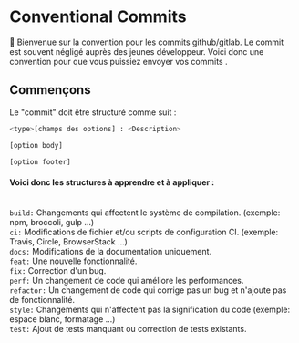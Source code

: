 # Conventional Commits
👋 Bienvenue sur la convention pour les commits github/gitlab.
Le commit est souvent négligé auprès des jeunes développeur. 
Voici donc une convention pour que vous puissiez envoyer vos commits .

## Commençons

Le "commit" doit être structuré comme suit :
```bash
<type>[champs des options] : <Description>

[option body]

[option footer]
```
#### Voici donc les structures à apprendre et à appliquer :<br><br>
`build:` Changements qui affectent le système de compilation. (exemple: npm, broccoli, gulp ...)<br>
`ci:` Modifications de fichier et/ou scripts de configuration CI. (exemple: Travis, Circle, BrowserStack ...)<br>
`docs:` Modifications de la documentation uniquement.<br>
`feat:` Une nouvelle fonctionnalité.<br>
`fix:` Correction d'un bug.<br>
`perf:` Un changement de code qui améliore les performances. <br>
`refactor:` Un changement de code qui corrige pas un bug et n'ajoute pas de fonctionnalité. <br>
`style:` Changements qui n'affectent pas la signification du code (exemple: espace blanc, formatage ...) <br>
`test:` Ajout de tests manquant ou correction de tests existants. <br>
